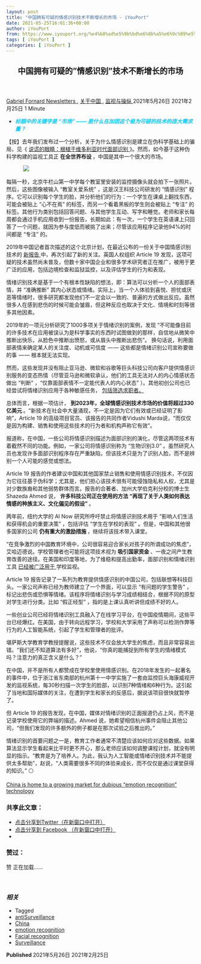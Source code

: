 ```yaml
---
layout: post
title: "中国拥有可疑的情感识别技术不断增长的市场 - iYouPort"
date: 2021-05-25T16:01:36+00:00
author: iYouPort
from: https://www.iyouport.org/%e4%b8%ad%e5%9b%bd%e6%8b%a5%e6%9c%89%e5%8f%af%e7%96%91%e7%9a%84%e6%83%85%e6%84%9f%e8%af%86%e5%88%ab%e6%8a%80%e6%9c%af%e4%b8%8d%e6%96%ad%e5%a2%9e%e9%95%bf%e7%9a%84%e5%b8%82%e5%9c%ba/
tags: [ iYouPort ]
categories: [ iYouPort ]
---
```


<article class="post-16099 post type-post status-publish format-standard has-post-thumbnail hentry category-newsletters category-27 category-20 tag-antisurveillance tag-china tag-emotion-recognition tag-facial-recognition tag-surveillance" id="post-16099">
 <header class="entry-header">
  <h1 class="entry-title">
   中国拥有可疑的”情感识别”技术不断增长的市场
  </h1>
 </header>
 <div class="entry-meta">
  <span class="byline">
   <a href="https://www.iyouport.org/author/gabrielfornard/" rel="author" title="由Gabriel Fornard发布">
    Gabriel Fornard
   </a>
  </span>
  <span class="cat-links">
   <a href="https://www.iyouport.org/category/newsletters/" rel="category tag">
    Newsletters
   </a>
   ,
   <a href="https://www.iyouport.org/category/%e5%85%b3%e4%ba%8e%e4%b8%ad%e5%9b%bd/" rel="category tag">
    关于中国
   </a>
   ,
   <a href="https://www.iyouport.org/category/%e7%9b%91%e8%a7%86%e4%b8%8e%e6%93%8d%e7%ba%b5/" rel="category tag">
    监视与操纵
   </a>
  </span>
  <span class="published-on">
   <time class="entry-date published" datetime="2021-05-26T00:01:36+08:00">
    2021年5月26日
   </time>
   <time class="updated" datetime="2021-02-25T19:02:30+08:00">
    2021年2月25日
   </time>
  </span>
  <span class="word-count">
   1 Minute
  </span>
 </div>
 <div class="entry-content">
  <ul>
   <li class="graf graf--p">
    <span style="color: #00ccff;">
     <em>
      <strong>
       标题中的关键字是 “市场” —— 是什么在加固这个极为可疑的技术的庞大需求量？
      </strong>
     </em>
    </span>
   </li>
  </ul>
  <p class="graf graf--p">
   【按】去年我们发布过一个分析，关于为什么情感识别是建立在伪科学基础上的骗局，见《
   <a class="markup--anchor markup--p-anchor" data-href="https://www.iyouport.org/%e8%af%b4%e8%b0%8e%e7%9a%84%e7%9c%bc%e7%9d%9b%ef%bc%9a%e6%a0%b9%e6%a4%8d%e4%ba%8e%e7%bb%b4%e5%a4%9a%e5%88%a9%e4%ba%9a%e6%97%b6%e4%bb%a3%e9%9d%a2%e9%83%a8%e8%af%86%e5%88%ab/" href="https://www.iyouport.org/%e8%af%b4%e8%b0%8e%e7%9a%84%e7%9c%bc%e7%9d%9b%ef%bc%9a%e6%a0%b9%e6%a4%8d%e4%ba%8e%e7%bb%b4%e5%a4%9a%e5%88%a9%e4%ba%9a%e6%97%b6%e4%bb%a3%e9%9d%a2%e9%83%a8%e8%af%86%e5%88%ab/" rel="noopener" target="_blank">
    说谎的眼睛：根植于维多利亚时代面部识别
   </a>
   》。然而，如今基于这种伪科学构建的监视工具正
   <strong class="markup--strong markup--p-strong">
    在全世界布设
   </strong>
   ，中国是其中一个很大的市场。
  </p>
  <figure class="graf graf--figure">
   <img class="graf-image aligncenter jetpack-lazy-image" data-height="432" data-image-id="0*FYIFLYXWVMtdNgq4.jpg" data-lazy-src="https://i2.wp.com/cdn-images-1.medium.com/max/1067/0*FYIFLYXWVMtdNgq4.jpg?w=1100&amp;is-pending-load=1#038;ssl=1" data-recalc-dims="1" data-width="768" src="https://i2.wp.com/cdn-images-1.medium.com/max/1067/0*FYIFLYXWVMtdNgq4.jpg?w=1100&amp;ssl=1" srcset="data:image/gif;base64,R0lGODlhAQABAIAAAAAAAP///yH5BAEAAAAALAAAAAABAAEAAAIBRAA7"/>
   <noscript>
    <img class="graf-image aligncenter" data-height="432" data-image-id="0*FYIFLYXWVMtdNgq4.jpg" data-recalc-dims="1" data-width="768" src="https://i2.wp.com/cdn-images-1.medium.com/max/1067/0*FYIFLYXWVMtdNgq4.jpg?w=1100&amp;ssl=1"/>
   </noscript>
  </figure>
  <p class="graf graf--p">
   每隔一秒，北京牛栏山第一中学每个教室里安装的监控摄像头就会拍下一张照片。然后，这些图像被输入 “教室关爱系统” ，这是汉王科技公司研发的 “情感识别” 程序。它可以识别每个学生的脸，并分析他们的行为：一个学生在课桌上翻找东西，可能会被贴上 “心不在焉” 的标签，而另一个看着黑板的学生则会被贴上 “专注” 的标签。其他行为类别包括回答问题、与其他学生互动、写字和睡觉。老师和家长每周都会通过手机应用收到一份报告，长期如此：有一次，一个学生在英语课上只回答了一个问题，就因为参与度低而被挑了出来；尽管该应用程序记录他94%的时间都是 “专注” 的。
  </p>
  <p class="graf graf--p">
   2019年中国记者首次描述的这个北京计划，在最近公布的一份关于中国情感识别技术的
   <a class="markup--anchor markup--p-anchor" data-href="https://www.article19.org/emotion-recognition-technology-report/" href="https://www.article19.org/emotion-recognition-technology-report/" rel="noopener" target="_blank">
    新报告
   </a>
   中，再次引起了新的关注。英国人权组织 Article 19 发现，这项可疑的技术虽然尚未普及，但数十家中国企业和很多学术研究者正在推广，被用于更广泛的应用，包括边境检查和监狱监控，以及评估学生的行为和表现。
  </p>
  <p class="graf graf--p">
   情绪识别技术是基于一个有根本性缺陷的想法，即：算法可以分析一个人的面部表情，并 “准确推断” 其内心状态或情绪。实际上，当一个人体验到喜悦、担忧或厌恶等情绪时，很多研究都发现他们不一定会以一致的、普遍的方式做出反应。虽然很多人在感到悲伤的时候可能会皱眉，但这种反应也取决于文化、情境和时刻等很多其他因素。
  </p>
  <p class="graf graf--p">
   2019年的一项元分析研究了1000多项关于情绪识别的案例，发现 “不可能像目前的许多技术在应用被误认为是科学事实的东西时试图做到的那样，自信地从微笑中推断出快乐，从脸色中推断出愤怒，或从眉头中推断出悲伤”。 换句话说，利用面部表情来确定某人的关注度、动机或可信度  — — 这些都是情绪识别公司宣称要做的事  — — 根本就无法实现。
  </p>
  <p class="graf graf--p">
   然而，这些发现并没有阻止亚马逊、微软和谷歌等巨头科技公司向客户提供情感识别服务的变态热情（尽管亚马逊和微软承认，他们的工具无法对人的内心情感状态做出 “判断” ，“仅靠面部表情不一定能代表人的内心状态” ）。其他初创公司也已经尝试将情绪识别应用于各种敏感任务，
   <a class="markup--anchor markup--p-anchor" data-href="https://www.iyouport.org/%e4%b8%80%e7%b3%bb%e5%88%97%e9%9a%90%e7%a7%81%e7%81%be%e9%9a%be%e6%ad%a3%e5%9c%a8%e6%9d%a5%e8%a2%ad%ef%bc%8c%e6%88%96%e8%ae%b8%e4%bd%a0%e8%bf%98%e6%b2%a1%e6%9c%89%e6%84%8f%e8%af%86%e5%88%b0%ef%bc%9f/" href="https://www.iyouport.org/%e4%b8%80%e7%b3%bb%e5%88%97%e9%9a%90%e7%a7%81%e7%81%be%e9%9a%be%e6%ad%a3%e5%9c%a8%e6%9d%a5%e8%a2%ad%ef%bc%8c%e6%88%96%e8%ae%b8%e4%bd%a0%e8%bf%98%e6%b2%a1%e6%9c%89%e6%84%8f%e8%af%86%e5%88%b0%ef%bc%9f/" rel="noopener" target="_blank">
    包括筛选求职者。
   </a>
  </p>
  <p class="graf graf--p">
   总体而言，根据一项估计，
   <strong class="markup--strong markup--p-strong">
    到2023年，全球情感识别技术市场的价值将超过330亿美元
   </strong>
   。“新技术在社会中大量涌现，不一定是因为它们有效或已经证明了影响”，Article 19 的高级项目官员、该报告的共同作者Vidushi Marda说，“而仅仅是因为构建、销售和使用这些技术的行为者和机构声称它有效”。
  </p>
  <p class="graf graf--p">
   报道称，在中国，一些公司将情感识别描述为面部识别的演化，尽管这两项技术有着截然不同的功能。例如，一家公司将情感识别称为 “生物识别3.0” 。虽然研究人员也发现许多面部识别程序存在严重缺陷，但该技术只是为了识别人脸，而不是辨别一个人可能的感觉或想法。
  </p>
  <p class="graf graf--p">
   Article 19 报告的作者建议中国和其他国家禁止销售和使用情感识别技术，不仅因为它往往基于伪科学；尤其是，他们担心该技术很有可能侵蚀隐私和人权，尤其是对少数族裔和其他弱势群体而言。报告的合著者、加州大学伯克利分校的博士生 Shazeda Ahmed 说，
   <strong class="markup--strong markup--p-strong">
    许多科技公司正在使用的方法 “再现了关于人类如何表达情感的种族主义、文化偏见的假设”
   </strong>
   。
  </p>
  <p class="graf graf--p">
   两年前，纽约大学的 AI Now 研究所呼吁禁止将情感识别技术用于 ”影响人们生活和获得机会的重要决策” ，包括评估 “学生在学校的表现” 。但是，中国和其他很多国家的公司
   <strong class="markup--strong markup--p-strong">
    仍有重大的激励措施
   </strong>
   ，继续将该技术带入课堂。
  </p>
  <p class="graf graf--p graf--startsWithDoubleQuote">
   “在竞争激烈的中国教育环境中，公司很容易迎合家长对孩子的所谓成功的焦虑”，艾哈迈德说。学校管理者也可能将这项技术视为
   <strong class="markup--strong markup--p-strong">
    吸引国家资金
   </strong>
   、一夜之间产生教育改善的途径。在美国和印度等地，为了维稳和提高出勤率，面部识别和情绪识别工具
   <a class="markup--anchor markup--p-anchor" data-href="https://www.iyouport.org/%e7%9b%91%e7%8b%b1%e5%bc%8f%e6%95%99%e5%ad%a6/" href="https://www.iyouport.org/%e7%9b%91%e7%8b%b1%e5%bc%8f%e6%95%99%e5%ad%a6/" rel="noopener" target="_blank">
    已经被广泛用于
   </a>
   学校监视。
  </p>
  <p class="graf graf--p">
   Article 19 报告记录了一系列为教育提供情感识别的中国公司，包括联想等科技巨头。一家公司声称已经为教师建立了一个界面，可以显示 “有问题的学生警告” ，标记出悲伤或恐惧等情绪。该程序将情绪识别与学习成绩相结合，根据不同的原型对学生进行分类。比如 “假正经型” ，指的是上课认真听讲但成绩不好的人。
  </p>
  <p class="graf graf--p">
   一些创业公司已经将情绪识别工具融入了在线学习平台，在中国疫情期间，这些平台已经爆红。在美国，由于转向远程学习，学校和大学采用了声称可以检测作弊等行为的人工智能系统，引起了学生和管理者的批评。
  </p>
  <p class="graf graf--p">
   堪萨斯大学教育学教授提醒说，这些技术不仅会放大学生的焦虑，而且非常容易出错。“我们还不知道算法有多好”，他说，“你真的能捕捉到所有学生的情绪模式吗？注意力的真正含义是什么？”
  </p>
  <p class="graf graf--p">
   在中国，并不是所有人都赞成在学校里使用情感识别。在2018年发生的一起著名的事件中，位于浙江省东南部的杭州第十一中学实施了一套由监控巨头海康威视开发的监视系统，每30秒扫描一次学生的脸部，以识别7种情绪和6种行为。这引起了当地和国际媒体的关注，在遭到学生和家长的反感后，据说该项目很快就暂停了。
  </p>
  <p class="graf graf--p">
   但 Article 19 的报告发现，在中国，媒体对情绪识别的正面报道仍占上风，而不是记录学校使用它的弊端的描述。Ahmed 说，她希望相信杭州事件会阻止其他公司，“但我们发现的许多额外的例子都是在那次试验之后推出的。”
  </p>
  <p class="graf graf--p">
   情绪识别的首要问题之一是，教育工作者通常不清楚应该如何应对这些数据。如果算法显示学生看起来比平时更不开心，那么老师应该如何调整课程计划，就没有明显的指示。“教育是为了培养人。为此，我认为人工智能或情绪识别技术并不能提供太多帮助”，赵说，“人类需要很多不同的体验来成长，而不仅仅是通过课堂获得的知识。” ⚪️
  </p>
  <p class="graf graf--p">
   <a class="markup--anchor markup--p-anchor" data-href="https://restofworld.org/2021/chinas-emotion-recognition-tech/" href="https://restofworld.org/2021/chinas-emotion-recognition-tech/" rel="noopener" target="_blank">
    China is home to a growing market for dubious “emotion recognition” technology
   </a>
  </p>
  <div id="atatags-1611829871-60afb5b593c7a">
  </div>
  <div class="sharedaddy sd-sharing-enabled">
   <div class="robots-nocontent sd-block sd-social sd-social-icon sd-sharing">
    <h3 class="sd-title">
     共享此文章：
    </h3>
    <div class="sd-content">
     <ul>
      <li class="share-twitter">
       <a class="share-twitter sd-button share-icon no-text" data-shared="sharing-twitter-16099" href="https://www.iyouport.org/%e4%b8%ad%e5%9b%bd%e6%8b%a5%e6%9c%89%e5%8f%af%e7%96%91%e7%9a%84%e6%83%85%e6%84%9f%e8%af%86%e5%88%ab%e6%8a%80%e6%9c%af%e4%b8%8d%e6%96%ad%e5%a2%9e%e9%95%bf%e7%9a%84%e5%b8%82%e5%9c%ba/?share=twitter" rel="nofollow noopener noreferrer" target="_blank" title="点击分享到Twitter">
        <span>
        </span>
        <span class="sharing-screen-reader-text">
         点击分享到Twitter（在新窗口中打开）
        </span>
       </a>
      </li>
      <li class="share-facebook">
       <a class="share-facebook sd-button share-icon no-text" data-shared="sharing-facebook-16099" href="https://www.iyouport.org/%e4%b8%ad%e5%9b%bd%e6%8b%a5%e6%9c%89%e5%8f%af%e7%96%91%e7%9a%84%e6%83%85%e6%84%9f%e8%af%86%e5%88%ab%e6%8a%80%e6%9c%af%e4%b8%8d%e6%96%ad%e5%a2%9e%e9%95%bf%e7%9a%84%e5%b8%82%e5%9c%ba/?share=facebook" rel="nofollow noopener noreferrer" target="_blank" title="点击分享到 Facebook ">
        <span>
        </span>
        <span class="sharing-screen-reader-text">
         点击分享到 Facebook （在新窗口中打开）
        </span>
       </a>
      </li>
      <li class="share-end">
      </li>
     </ul>
    </div>
   </div>
  </div>
  <div class="sharedaddy sd-block sd-like jetpack-likes-widget-wrapper jetpack-likes-widget-unloaded" data-name="like-post-frame-161182987-16099-60afb5b594290" data-src="https://widgets.wp.com/likes/#blog_id=161182987&amp;post_id=16099&amp;origin=www.iyouport.org&amp;obj_id=161182987-16099-60afb5b594290" id="like-post-wrapper-161182987-16099-60afb5b594290">
   <h3 class="sd-title">
    赞过：
   </h3>
   <div class="likes-widget-placeholder post-likes-widget-placeholder" style="height: 55px;">
    <span class="button">
     <span>
      赞
     </span>
    </span>
    <span class="loading">
     正在加载……
    </span>
   </div>
   <span class="sd-text-color">
   </span>
   <a class="sd-link-color">
   </a>
  </div>
  <div class="jp-relatedposts" id="jp-relatedposts">
   <h3 class="jp-relatedposts-headline">
    <em>
     相关
    </em>
   </h3>
  </div>
 </div>
 <div class="entry-footer">
  <ul class="post-tags light-text">
   <li>
    Tagged
   </li>
   <li>
    <a href="https://www.iyouport.org/tag/antisurveillance/" rel="tag">
     antiSurveillance
    </a>
   </li>
   <li>
    <a href="https://www.iyouport.org/tag/china/" rel="tag">
     China
    </a>
   </li>
   <li>
    <a href="https://www.iyouport.org/tag/emotion-recognition/" rel="tag">
     emotion recognition
    </a>
   </li>
   <li>
    <a href="https://www.iyouport.org/tag/facial-recognition/" rel="tag">
     Facial recognition
    </a>
   </li>
   <li>
    <a href="https://www.iyouport.org/tag/surveillance/" rel="tag">
     Surveillance
    </a>
   </li>
  </ul>
 </div>
 <div class="entry-author-wrapper">
  <div class="site-posted-on">
   <strong>
    Published
   </strong>
   <time class="entry-date published" datetime="2021-05-26T00:01:36+08:00">
    2021年5月26日
   </time>
   <time class="updated" datetime="2021-02-25T19:02:30+08:00">
    2021年2月25日
   </time>
  </div>
 </div>
</article>

